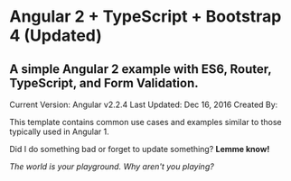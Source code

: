 # Angular 2 + TypeScript + Bootstrap 4 (Updated)
## A simple Angular 2 example with ES6, Router, TypeScript, and Form Validation.

Current Version: Angular v2.2.4
Last Updated: Dec 16, 2016
Created By: 

This template contains common use cases and examples similar to those typically
used in Angular 1.

Did I do something bad or forget to update something? **Lemme know!**

*The world is your playground. Why aren't you playing?*
